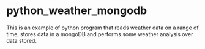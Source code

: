 # python_weather_mongodb
This is an example of python program that reads weather data on a range of time, stores data in a mongoDB and performs some weather analysis over data stored.
